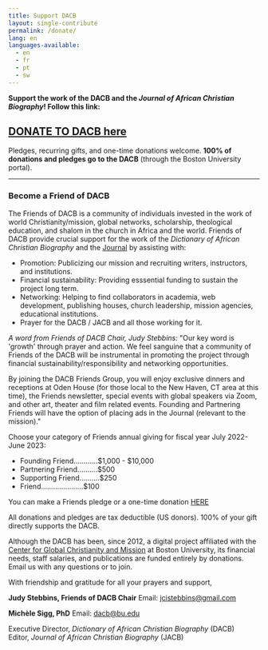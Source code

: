 ```yaml
---
title: Support DACB
layout: single-contribute
permalink: /donate/
lang: en
languages-available:                         
  - en
  - fr
  - pt
  - sw
---
```



**Support the work of the DACB and the *Journal of African Christian Biography*! Follow this link:**

## [DONATE TO DACB here](https://trusted.bu.edu/s/1759/2-bu/giving/interior.aspx?sid=1759&gid=2&pgid=1333&cid=2638&dids=1104&bledit=1&appealcode=WEBSTH)

Pledges, recurring gifts, and one-time donations welcome. **100% of donations and pledges go to the DACB** (through the Boston University portal).

---

### Become a Friend of DACB

The Friends of DACB is a community of individuals invested in the work of world Christianity/mission, global networks, scholarship, theological education, and shalom in the church in Africa and the world. Friends of DACB provide crucial support for the work of the *Dictionary of African Christian Biography* and the [Journal](https://dacb.org/journal/) by assisting with:  

* Promotion: Publicizing our mission and recruiting writers, instructors, and institutions.  
* Financial sustainability: Providing esssential funding to sustain the project long term.  
* Networking: Helping to find collaborators in academia, web development, publishing houses, church leadership, mission agencies, educational institutions.  
* Prayer for the DACB / JACB and all those working for it.  

*A word from Friends of DACB Chair, Judy Stebbins:* "Our key word is 'growth' through prayer and action. We feel sanguine that a community of Friends of the DACB will be instrumental in promoting the project through financial sustainability/responsibility and networking opportunities.  

By joining the DACB Friends Group, you will enjoy exclusive dinners and receptions at Oden House (for those local to the New Haven, CT area at this time), the Friends newsletter, special events with global speakers via Zoom, and other art, theater and film related events. Founding and Partnering Friends will have the option of placing ads in the Journal (relevant to the mission)."   

Choose your category of Friends annual giving for fiscal year July 2022-June 2023:  

* Founding Friend............$1,000 - $10,000  
* Partnering Friend..........$500  
* Supporting Friend..........$250  
* Friend.....................$100  

You can make a Friends pledge or a one-time donation [HERE](https://trusted.bu.edu/s/1759/2-bu/giving/interior.aspx?sid=1759&gid=2&pgid=1333&cid=2638&dids=1104&bledit=1&appealcode=WEBSTH)

All donations and pledges are tax deductible (US donors). 100% of your gift directly supports the DACB.    

Although the DACB has been, since 2012, a digital project affiliated with the [Center for Global Christianity and Mission](https://www.bu.edu/cgcm/) at Boston University, its financial needs, staff salaries, and publications are funded entirely by donations. Email us with any questions or to join.          

With friendship and gratitude for all your prayers and support,

**Judy Stebbins, Friends of DACB Chair**  Email: jcistebbins@gmail.com  

**Michèle Sigg, PhD** Email: dacb@bu.edu  

Executive Director, *Dictionary of African Christian Biography* (DACB)  
Editor, *Journal of African Christian Biography* (JACB)  

